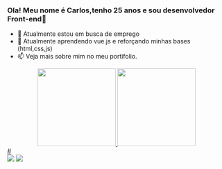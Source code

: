 ### Ola! Meu nome é Carlos,tenho 25 anos e sou desenvolvedor Front-end👋

- 🔭 Atualmente estou em busca de emprego
- 🌱 Atualmente aprendendo vue.js e reforçando minhas bases (html,css,js)
- 📫 Veja mais sobre mim no meu portifolio.

<div align="center">
  <a href="https://github.com/CarlosLimaSouza">
  <img height="180em" src="https://github-readme-stats.vercel.app/api?username=CarlosLimaSouza&show_icons=true&theme=vue-dark&include_all_commits=true&count_private=true"/>
  <img height="180em" src="https://github-readme-stats.vercel.app/api/top-langs/?username=CarlosLimaSouza&layout=compact&langs_count=7&theme=vue-dark"/>
</div>
#
<div> 
  <a href = "mailto:valhallalima@gmail.com"><img src="https://img.shields.io/badge/-Gmail-%23333?style=for-the-badge&logo=gmail&logoColor=white" target="_blank"></a>
  <a href="https://www.linkedin.com/in/carlos-lima-1393bbb6" target="_blank"><img src="https://img.shields.io/badge/-LinkedIn-%230077B5?style=for-the-badge&logo=linkedin&logoColor=white" target="_blank"></a>  
</div>
